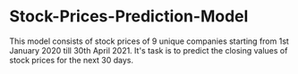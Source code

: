 # Stock-Prices-Prediction-Model
This model consists of stock prices of 9 unique companies starting from 1st January 2020 till 30th April 2021. It's task is to predict the closing values of stock prices for the next 30 days.
